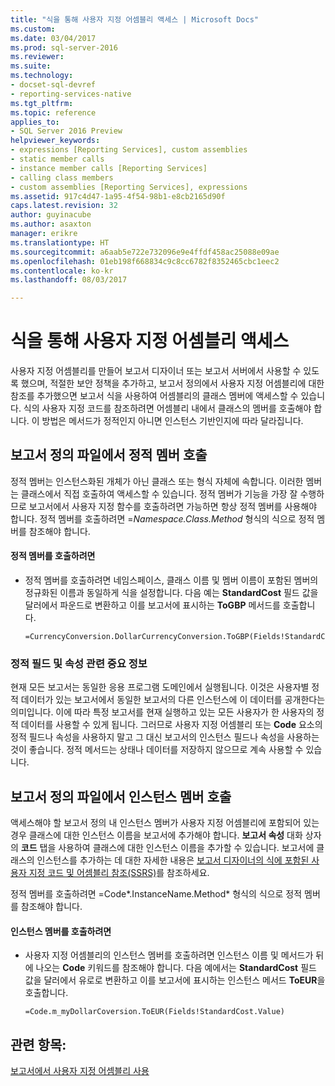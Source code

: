 ```yaml
---
title: "식을 통해 사용자 지정 어셈블리 액세스 | Microsoft Docs"
ms.custom: 
ms.date: 03/04/2017
ms.prod: sql-server-2016
ms.reviewer: 
ms.suite: 
ms.technology:
- docset-sql-devref
- reporting-services-native
ms.tgt_pltfrm: 
ms.topic: reference
applies_to:
- SQL Server 2016 Preview
helpviewer_keywords:
- expressions [Reporting Services], custom assemblies
- static member calls
- instance member calls [Reporting Services]
- calling class members
- custom assemblies [Reporting Services], expressions
ms.assetid: 917c4d47-1a95-4f54-98b1-e8cb2165d90f
caps.latest.revision: 32
author: guyinacube
ms.author: asaxton
manager: erikre
ms.translationtype: HT
ms.sourcegitcommit: a6aab5e722e732096e9e4ffdf458ac25088e09ae
ms.openlocfilehash: 01eb198f668834c9c8cc6782f8352465cbc1eec2
ms.contentlocale: ko-kr
ms.lasthandoff: 08/03/2017

---
```

# <a name="accessing-custom-assemblies-through-expressions"></a>식을 통해 사용자 지정 어셈블리 액세스
  사용자 지정 어셈블리를 만들어 보고서 디자이너 또는 보고서 서버에서 사용할 수 있도록 했으며, 적절한 보안 정책을 추가하고, 보고서 정의에서 사용자 지정 어셈블리에 대한 참조를 추가했으면 보고서 식을 사용하여 어셈블리의 클래스 멤버에 액세스할 수 있습니다. 식의 사용자 지정 코드를 참조하려면 어셈블리 내에서 클래스의 멤버를 호출해야 합니다. 이 방법은 메서드가 정적인지 아니면 인스턴스 기반인지에 따라 달라집니다.  
  
## <a name="calling-static-members-from-a-report-definition-file"></a>보고서 정의 파일에서 정적 멤버 호출  
 정적 멤버는 인스턴스화된 개체가 아닌 클래스 또는 형식 자체에 속합니다. 이러한 멤버는 클래스에서 직접 호출하여 액세스할 수 있습니다. 정적 멤버가 기능을 가장 잘 수행하므로 보고서에서 사용자 지정 함수를 호출하려면 가능하면 항상 정적 멤버를 사용해야 합니다. 정적 멤버를 호출하려면 =*Namespace.Class.Method* 형식의 식으로 정적 멤버를 참조해야 합니다.  
  
#### <a name="to-call-static-members"></a>정적 멤버를 호출하려면  
  
-   정적 멤버를 호출하려면 네임스페이스, 클래스 이름 및 멤버 이름이 포함된 멤버의 정규화된 이름과 동일하게 식을 설정합니다. 다음 예는 **StandardCost** 필드 값을 달러에서 파운드로 변환하고 이를 보고서에 표시하는 **ToGBP** 메서드를 호출합니다.  
  
    ```  
    =CurrencyConversion.DollarCurrencyConversion.ToGBP(Fields!StandardCost.Value)  
    ```  
  
### <a name="important-information-regarding-static-fields-and-properties"></a>정적 필드 및 속성 관련 중요 정보  
 현재 모든 보고서는 동일한 응용 프로그램 도메인에서 실행됩니다. 이것은 사용자별 정적 데이터가 있는 보고서에서 동일한 보고서의 다른 인스턴스에 이 데이터를 공개한다는 의미입니다. 이에 따라 특정 보고서를 현재 실행하고 있는 모든 사용자가 한 사용자의 정적 데이터를 사용할 수 있게 됩니다. 그러므로 사용자 지정 어셈블리 또는 **Code** 요소의 정적 필드나 속성을 사용하지 말고 그 대신 보고서의 인스턴스 필드나 속성을 사용하는 것이 좋습니다. 정적 메서드는 상태나 데이터를 저장하지 않으므로 계속 사용할 수 있습니다.  
  
## <a name="calling-instance-members-from-a-report-definition-file"></a>보고서 정의 파일에서 인스턴스 멤버 호출  
 액세스해야 할 보고서 정의 내 인스턴스 멤버가 사용자 지정 어셈블리에 포함되어 있는 경우 클래스에 대한 인스턴스 이름을 보고서에 추가해야 합니다. **보고서 속성** 대화 상자의 **코드** 탭을 사용하여 클래스에 대한 인스턴스 이름을 추가할 수 있습니다. 보고서에 클래스의 인스턴스를 추가하는 데 대한 자세한 내용은 [보고서 디자이너의 식에 포함된 사용자 지정 코드 및 어셈블리 참조&#40;SSRS&#41;](../../reporting-services/report-design/custom-code-and-assembly-references-in-expressions-in-report-designer-ssrs.md)를 참조하세요.  
  
 정적 멤버를 호출하려면 =Code*.InstanceName.Method* 형식의 식으로 정적 멤버를 참조해야 합니다.  
  
#### <a name="to-call-instance-members"></a>인스턴스 멤버를 호출하려면  
  
-   사용자 지정 어셈블리의 인스턴스 멤버를 호출하려면 인스턴스 이름 및 메서드가 뒤에 나오는 **Code** 키워드를 참조해야 합니다. 다음 예에서는 **StandardCost** 필드 값을 달러에서 유로로 변환하고 이를 보고서에 표시하는 인스턴스 메서드 **ToEUR**을 호출합니다.  
  
    ```  
    =Code.m_myDollarCoversion.ToEUR(Fields!StandardCost.Value)  
    ```  
  
## <a name="see-also"></a>관련 항목:  
 [보고서에서 사용자 지정 어셈블리 사용](../../reporting-services/custom-assemblies/using-custom-assemblies-with-reports.md)  
  
  
